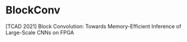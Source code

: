 # BlockConv
[TCAD 2021] Block Convolution: Towards Memory-Efficient Inference of Large-Scale CNNs on FPGA
